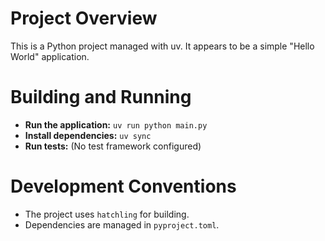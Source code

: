 # Project Overview

This is a Python project managed with uv. It appears to be a simple "Hello World" application.

# Building and Running

*   **Run the application:** `uv run python main.py`
*   **Install dependencies:** `uv sync`
*   **Run tests:** (No test framework configured)

# Development Conventions

*   The project uses `hatchling` for building.
*   Dependencies are managed in `pyproject.toml`.